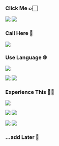 ### Click Me 👉🏻
<a href="https://polyester-acorn-10f.notion.site/PortFolio-528dc182d6c7496797c1c94322c0f236" target="_blank"><img src="https://img.shields.io/badge/Notion-000000?style=flat-square&logo=Notion&logoColor=white"/></a>
<a href="https://velog.io/@high_sky8320" target="_blank"><img src="https://img.shields.io/badge/Velog-20C997?style=flat-square&logo=Velog&logoColor=white"/></a>

### Call Here 📨
<img src="https://img.shields.io/badge/xogml040803@gmail.com-EA4335?style=flat-square&logo=Gmail&logoColor=white"/>

### Use Language 🌐
<img src="https://img.shields.io/badge/Swift-F05138?style=flat-square&logo=Swift&logoColor=white"/> 

<img src="https://img.shields.io/badge/C-A8B9CC?style=flat-square&logo=C&logoColor=white"/> <img src="https://img.shields.io/badge/Python-3776AB?style=flat-square&logo=Python&logoColor=white"/> 

### Experience This 👩‍💻

<img src="https://img.shields.io/badge/Android Studio-3DDC84?style=flat-square&logo=Android Studio&logoColor=white"/>

<img src="https://img.shields.io/badge/Xcode-147EFB?style=flat-square&logo=Xcode&logoColor=white"/> <img src="https://img.shields.io/badge/Github-181717?style=flat-square&logo=Github&logoColor=white"/>

<img src="https://img.shields.io/badge/XD-FF61F6?style=flat-square&logo=Adobe XD&logoColor=white"/> <img src="https://img.shields.io/badge/Figma-F24E1E?style=flat-square&logo=Figma&logoColor=white"/>

### ...add Later 🐌
